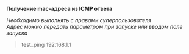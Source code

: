**Получение mac-адреса из ICMP ответа**  
  
*Необходимо выполнять с правами суперпользователя*  
*Адрес можно передать параметром при запуске или вводом поле запуска*  
> test_ping 192.168.1.1
